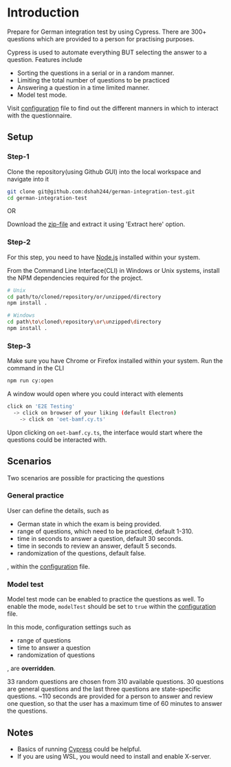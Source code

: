 # Introduction

Prepare for German integration test by using Cypress.
There are 300+ questions which are provided to a person for practising purposes.

Cypress is used to automate everything BUT selecting the answer to a question. Features include

- Sorting the questions in a serial or in a random manner.
- Limiting the total number of questions to be practiced
- Answering a question in a time limited manner.
- Model test mode.

Visit [configuration](./cypress.env.json) file to find out the different manners in which to interact with the questionnaire.

## Setup

### Step-1

Clone the repository(using Github GUI) into the local workspace and navigate into it

```bash
git clone git@github.com:dshah244/german-integration-test.git
cd german-integration-test
```

OR

Download the [zip-file](https://github.com/dshah244/german-integration-test/archive/refs/heads/main.zip) and extract it using 'Extract here' option.

### Step-2

For this step, you need to have [Node.js](https://nodejs.org/en/download) installed within your system.

From the Command Line Interface(CLI) in Windows or Unix systems, install the NPM dependencies required for the project.

```bash
# Unix
cd path/to/cloned/repository/or/unzipped/directory
npm install .

# Windows
cd path\to\cloned\repository\or\unzipped\directory
npm install .
```

### Step-3

Make sure you have Chrome or Firefox installed within your system. Run the command in the CLI

```bash
npm run cy:open
```

A window would open where you could interact with elements

```bash
click on 'E2E Testing'
  -> click on browser of your liking (default Electron)
    -> click on 'oet-bamf.cy.ts'
```

Upon clicking on `oet-bamf.cy.ts`, the interface would start where the questions could be interacted with.

## Scenarios

Two scenarios are possible for practicing the questions

### General practice

User can define the details, such as

- German state in which the exam is being provided.
- range of questions, which need to be practiced, default 1-310.
- time in seconds to answer a question, default 30 seconds.
- time in seconds to review an answer, default 5 seconds.
- randomization of the questions, default false.

, within the [configuration](./cypress.env.json) file.

### Model test

Model test mode can be enabled to practice the questions as well.
To enable the mode, `modelTest` should be set to `true` within the [configuration](./cypress.env.json) file.

In this mode, configuration settings such as

- range of questions
- time to answer a question
- randomization of questions

, are **overridden**.

33 random questions are chosen from 310 available questions. 30 questions are general questions and the last three questions are state-specific questions.
~110 seconds are provided for a person to answer and review one question, so that the user has a maximum time of 60 minutes to answer the questions.

## Notes

- Basics of running [Cypress](https://docs.cypress.io/guides/getting-started/opening-the-app) could be helpful.
- If you are using WSL, you would need to install and enable X-server.
